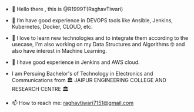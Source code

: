 - 👋 Hello there , this is  @R1999T(RaghavTiwari)

- 👀 I’m have good experience in DEVOPS tools like Ansible, Jenkins, Kubernetes, Docker,  CLOUD, etc. 
- 👀 I love to learn new technologies and to integrate them according to the usecase, I'm also working on my Data Structures and Algorithms 🤓 and also have interest in Machine Learning.
- 🌱 I have good experience in Jenkins and AWS cloud.
- I am Persuing Bachelor's of Technology in Electronics and Communications from  🏛 JAIPUR ENGINEERING COLLEGE AND RESEARCH CENTRE 🏛 
- 📫 How to reach me: raghavtiwari7151@gmail.com

<!---
R1999T/R1999T is a ✨ special ✨ repository because its `README.md` (this file) appears on your GitHub profile.
You can click the Preview link to take a look at your changes.
--->
